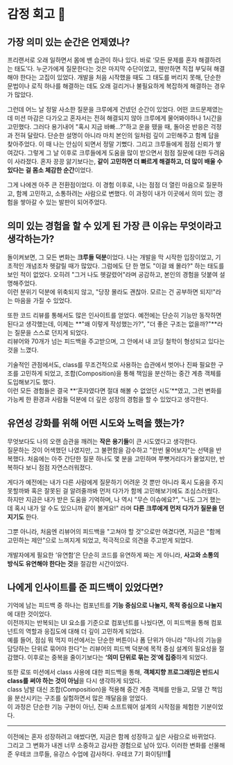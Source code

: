 # 감정 회고 💭

## 가장 의미 있는 순간은 언제였나?

프리랜서로 오래 일하면서 몸에 밴 습관이 하나 있다. 바로 ‘모든 문제를 혼자 해결하려는 태도’다. 누군가에게 질문한다는 것은 마지막 수단이었고, 웬만하면 직접 부딪혀 해결해야 한다는 고집이 있었다. 개발을 처음 시작했을 때도 그 태도를 버리지 못해, 단순한 문법이나 로직 하나를 해결하는 데도 오래 걸리거나 불필요하게 복잡하게 해결하는 경우가 많았다.

그런데 어느 날 정말 사소한 질문을 크루에게 건넸던 순간이 있었다. 어떤 코드문제였는데 미션 마감은 다가오고 혼자서는 전혀 해결되지 않아 크루에게 물어봐야하나 1시간을 고민했다. 그러다 용기내어 "혹시 지금 바빠...?"하고 운을 뗐을 때, 돌아온 반응은 걱정과 전혀 달랐다. 단순한 설명이 아니라 마치 본인의 일처럼 깊이 고민해주고 함께 답을 찾아주었다. 이 때 나는 안심이 되면서 정말 기뻤다. 그리고 크루들에게 점점 신뢰가 쌓여갔다.
그렇게 그 날 이후로 크루들에게 도움을 많이 받으면서 점점 질문에 대한 두려움이 사라졌다. 혼자 끙끙 앓기보다는, **같이 고민하면 더 빠르게 해결하고, 더 많이 배울 수 있다는 걸 몸소 체감한 순간**이었다.

그게 나에겐 아주 큰 전환점이었다. 이 경험 이후로, 나는 점점 더 열린 마음으로 질문하고, 함께 고민하고, 소통하려는 사람으로 변했다. 이 과정이 내가 이곳에서 의미 있는 경험을 쌓아갈 수 있는 발판이 되어주었다.

## 의미 있는 경험을 할 수 있게 된 가장 큰 이유는 무엇이라고 생각하는가?

돌이켜보면, 그 모든 변화는 **크루들 덕분**이었다.
나는 개발을 막 시작한 입장이었고, 기초적인 개념조차 헷갈릴 때가 많았다. 그럼에도 단 한 명도 "이걸 왜 몰라?" 하는 태도를 보인 적이 없었다. 오히려 "그거 나도 헷갈렸어"라며 공감하고, 본인의 경험을 덧붙여 설명해주었다.  
이런 분위기 덕분에 위축되지 않고, "당장 몰라도 괜찮아. 모르는 건 공부하면 되지!"라는 마음을 가질 수 있었다.

또한 코드 리뷰를 통해서도 많은 인사이트를 얻었다. 예전에는 단순히 기능만 동작하면 된다고 생각했는데, 이제는 **"왜 이렇게 작성했는가?", "더 좋은 구조는 없을까?"**라는 질문을 스스로 던지게 되었다.  
리뷰어와 70개가 넘는 피드백을 주고받으며, 그 안에서 내 코딩 철학이 형성되고 있다는 것을 느꼈다.

기술적인 관점에서도, class를 무조건적으로 사용하는 습관에서 벗어나 진짜 필요한 구조를 고민하게 되었고, 조합(Composition)을 통해 책임을 분산하는 중간 계층 객체를 도입해보기도 했다.  
이런 모든 경험들은 결국 **‘혼자였다면 절대 해볼 수 없었던 시도’**였고, 그런 변화를 가능케 한 환경과 사람들 덕분에 더 깊은 성장의 경험을 할 수 있었다고 생각한다.

## 유연성 강화를 위해 어떤 시도와 노력을 했는가?

무엇보다도 나의 오랜 습관을 깨려는 **작은 용기들**이 큰 시도였다고 생각한다.  
질문하는 것이 어색했던 나였지만, 그 불편함을 감수하고 "한번 물어보자"는 선택을 반복했다. 처음에는 아주 간단한 질문 하나도 몇 분을 고민하며 쭈뼛거리다가 물었지만, 반복하다 보니 점점 자연스러워졌다.

게다가 예전에는 내가 다른 사람에게 질문하기 어려운 것 뿐만 아니라 혹시 도움을 주지 못할까봐 혹은 잘못된 걸 알려줄까봐 먼저 다가가 함께 고민해보기에도 조심스러웠다. 하지만 지금은 내가 받은 도움을 기억하며, 나 역시 "무슨 이슈에요?", "나도 그거 했는데 혹시 내가 알 수도 있으니까 같이 볼게요!" 라며 **다른 크루에게 먼저 다가가 질문을 던지기도** 한다.

그뿐 아니라, 처음엔 리뷰어의 피드백을 "고쳐야 할 것"으로만 여겼다면, 지금은 "함께 고민하는 제안"으로 느껴지게 되었고, 적극적으로 의견을 주고받게 되었다.

개발자에게 필요한 ‘유연함’은 단순히 코드를 유연하게 짜는 게 아니라, **사고와 소통의 방식도 유연해야 한다는 것**을 절감한 시간이었다.

## 나에게 인사이트를 준 피드백이 있었다면?

기억에 남는 피드백 중 하나는 컴포넌트를 **기능 중심으로 나눌지, 목적 중심으로 나눌지**에 대한 것이었다.  
이전까지는 반복되는 UI 요소를 기준으로 컴포넌트를 나눴다면, 이 피드백을 통해 컴포넌트의 역할과 응집도에 대해 더 깊이 고민하게 되었다.  
예를 들어, 점심 뭐 먹지 미션에서는 단순한 버튼이나 폼 단위가 아니라 "하나의 기능을 담당하는 단위로 묶어야 한다"는 리뷰어의 피드백 덕분에 목적 중심 설계의 필요성을 절감했다. 이후로는 중복을 줄이기보다는 **‘의미 단위로 묶는 것’에 집중**하게 되었다.

또한 로또 미션에서 class 사용에 대한 피드백을 통해, **객체지향 프로그래밍은 반드시 class를 써야 하는 것이 아님**을 다시 생각하게 되었다.  
class 남발 대신 조합(Composition)을 적용해 중간 계층 객체를 만들고, 모델 간 책임을 분산시키는 구조를 실험하면서 많은 깨달음을 얻었다.  
이 과정은 단순한 기능 구현이 아닌, 진짜 소프트웨어 설계의 시작점을 체험한 기분이었다.

---

이전에는 혼자 성장하려고 애썼다면, 지금은 함께 성장하고 싶은 사람으로 바뀌었다.  
그리고 그 변화가 내겐 너무 소중하고 감사한 경험으로 남아 있다. 이러한 변화를 선물해준 우테코 크루들, 유강스 수업에 감사하다.
우테코 7기 화이팅!!!💪

